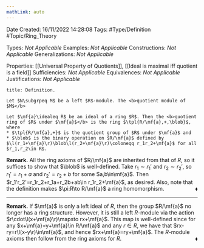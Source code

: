 ```yaml
---
mathLink: auto
---
```


<div class="topSpace"></div>

Date Created: 16/11/2022 14:28:08
Tags: #Type/Definition #Topic/Ring_Theory

Types: <i>Not Applicable</i>
Examples: <i>Not Applicable</i>
Constructions: <i>Not Applicable</i>
Generalizations: <i>Not Applicable</i>

Properties: [[Universal Property of Quotients]], [[Ideal is maximal iff quotient is a field]]
Sufficiencies: <i>Not Applicable</i>
Equivalences: <i>Not Applicable</i>
Justifications: <i>Not Applicable</i>

``` ad-Definition
title: Definition.

Let $N\subgrpeq M$ be a left $R$-module. The <b>quotient module of $M$</b>

Let $\mf{a}\idealeq R$ be an ideal of a ring $R$. Then the <b>quotient ring of $R$ under $\mf{a}$</b> is the ring $\tpl{R/\mf{a},+,\blob}$, where
* $\tpl{R/\mf{a},+}$ is the quotient group of $R$ under $\mf{a}$ and
* $\blob$ is the binary operation on $R/\mf{a}$ defined by $\l(r_1+\mf{a}\r)\blob\l(r_2+\mf{a}\r)\coloneqq r_1r_2+\mf{a}$ for all $r_1,r_2\in R$.

```

<b>Remark.</b> All the ring axioms of $R/\mf{a}$ are inherited from that of $R$, so it suffices to show that $\blob$ is well-defined. Take $r_1\sim r_1'$ and $r_2\sim r_2'$, so $r_1'=r_1+a$ and $r_2'=r_2+b$ for some $a,b\in\mf{a}$. Then $r_1'r_2'=r_1r_2+r_1a+r_2b+ab\in r_1r_2+\mf{a}$, as desired. Also, note that the definition makes $\pi:R\to R/\mf{a}$ a ring homomorphism.<span style="float:right;">$\blacklozenge$</span>

---

<b>Remark.</b> If $\mf{a}$ is only a left ideal of $R$, then the group $R/\mf{a}$ no longer has a ring structure. However, it is still a left $R$-module via the action $r\cdot\l(x+\mf{a}\r)\mapsto rx+\mf{a}$. This map is well-defined since for any $x+\mf{a}=y+\mf{a}\in R/\mf{a}$ and any $r\in R$, we have that $rx-ry=r\l(x-y\r)\in\mf{a}$, and hence $rx+\mf{a}=ry+\mf{a}$. The $R$-module axioms then follow from the ring axioms for $R$.<span style="float:right;">$\blacklozenge$</span>
